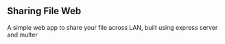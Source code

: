 ## Sharing File Web
A simple web app to share your file across LAN, built using express server and multer
